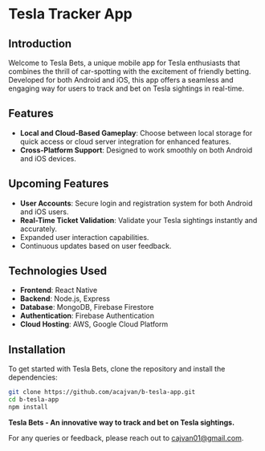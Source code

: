 # Tesla Tracker App

## Introduction

Welcome to Tesla Bets, a unique mobile app for Tesla enthusiasts that combines the thrill of car-spotting with the excitement of friendly betting. Developed for both Android and iOS, this app offers a seamless and engaging way for users to track and bet on Tesla sightings in real-time.

## Features

- **Local and Cloud-Based Gameplay**: Choose between local storage for quick access or cloud server integration for enhanced features.
- **Cross-Platform Support**: Designed to work smoothly on both Android and iOS devices.

## Upcoming Features

- **User Accounts**: Secure login and registration system for both Android and iOS users.
- **Real-Time Ticket Validation**: Validate your Tesla sightings instantly and accurately.
- Expanded user interaction capabilities.
- Continuous updates based on user feedback.

## Technologies Used

- **Frontend**: React Native
- **Backend**: Node.js, Express
- **Database**: MongoDB, Firebase Firestore
- **Authentication**: Firebase Authentication
- **Cloud Hosting**: AWS, Google Cloud Platform

## Installation

To get started with Tesla Bets, clone the repository and install the dependencies:

```bash
git clone https://github.com/acajvan/b-tesla-app.git
cd b-tesla-app
npm install
```
**Tesla Bets - An innovative way to track and bet on Tesla sightings.**

For any queries or feedback, please reach out to cajvan01@gmail.com.


